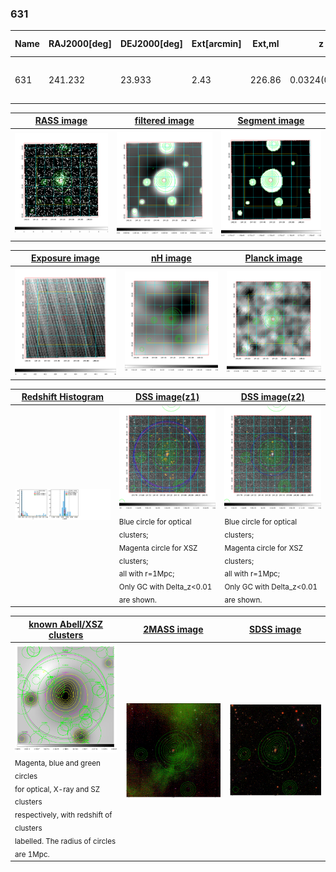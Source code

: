 <div STYLE="page-break-after: always;"></div>

### 631

|Name|RAJ2000[deg]|DEJ2000[deg] |Ext[arcmin]| Ext,ml | z | z_src| C|GC(XSZ,Delta_z<0.01)| GC(OPT,Delta_z<0.01)|GC| R_sig[arcmin] | R500[arcmin] | R500[Mpc]| CRsig[c/s] | CR500[c/s] |L500[1E44 erg/s]|F500[1E-12 erg/s/cm^2]| M500[1E14 Msun]|Tx[keV]|Cnt_sig|Beta|Rc[arcmin]|Comment|Alias|
|---|---|---|---|---|---|------|---|--------|---------|----------|---|---|---|---|---|---|---|---|---|---|---|---|---|---|
|631| 241.232| 23.933| 2.43| 226.86| 0.0324(0.005)| z1, z_xsz| B| MCXC| N, W| C, F20, MCXC, N, W| 15.625| 17.856| 0.693| 0.475(0.038)| 0.486(0.038)| 0.197(0.008)| 8.141(0.339)| 0.98(0.02)| 2.13(0.03)| 302.3| 0.793(-0.091+0.109)| 4.274(-0.703+0.757)| -| k287|

|[RASS image](../image/631/631_img.pdf)|[filtered image](../image/631/631_fil.pdf)|[Segment image](../image/631/631_seg.pdf)|
|-------------------|--------------------|-------------------|
| <img src="../image/631/631_img.png" width="300">  | <img src="../image/631/631_fil.png" width="300">   | <img src="../image/631/631_seg.png" width="300">  |

|[Exposure image](../image/631/631_mex.pdf)| [nH image](../image/631/631_nh.pdf)| [Planck image](../image/631/631_p.pdf)|
|-------------------|--------------------|-------------------|
|<img src="../image/631/631_mex.png" width="300">   | <img src="../image/631/631_nh.png" width="300">    | <img src="../image/631/631_p.png" width="300"> |

|[Redshift Histogram](../image/631/631_zg.pdf) | [DSS image(z1)](../image/631/631_dss_z1.pdf)      |  [DSS image(z2)](../image/631/631_dss_z2.pdf)    |
|-------------------|--------------------|-------------------|
|<img src="../image/631/631_zg.png" width="300"> |<img src="../image/631/631_dss_z1.png" width="300"> <sub><br>Blue circle for optical clusters; <br>Magenta circle for XSZ clusters; <br>all with r=1Mpc; <br>Only GC with Delta_z<0.01 are shown. </sub>| <img src="../image/631/631_dss_z2.png" width="300"><sub><br>Blue circle for optical clusters; <br>Magenta circle for XSZ clusters; <br>all with r=1Mpc; <br>Only GC with Delta_z<0.01 are shown. </sub> |

|[known Abell/XSZ clusters](../image/631/631_gc.pdf) | [2MASS image](../image/631/631_2mass.pdf)      |[SDSS image](../image/631/631_sdss.pdf)   |
|-------------------|-------------------|-------------------|
|<img src=../image/631/631_gc.png width="300"> <br><sub>Magenta, blue and green circles <br>for optical, X-ray and SZ clusters <br>respectively, with redshift of clusters <br>labelled. The radius of circles <br>are 1Mpc.</sub>|<img src="../image/631/631_2mass.png" width="300">  | <img src="../image/631/631_sdss.png" width="300">  |




